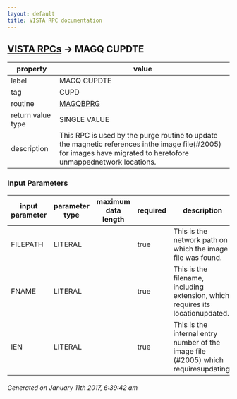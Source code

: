 ```yaml
---
layout: default
title: VISTA RPC documentation
---
```




## [VISTA RPCs](TableOfContent.md) &#8594; MAGQ CUPDTE 

 property | value 
--- | --- 
 label | MAGQ CUPDTE
 tag | CUPD
 routine | [MAGQBPRG](http://code.osehra.org/dox/Routine_MAGQBPRG_source.html)
 return value type | SINGLE VALUE
 description | This RPC is used by the purge routine to update the magnetic references inthe image file(#2005) for images have migrated to heretofore unmappednetwork locations.

### Input Parameters

| input parameter | parameter type | maximum data length | required | description | 
| --- | --- | --- | --- | --- | 
| FILEPATH | LITERAL |  | true | This is the network path on which the image file was found. | 
| FNAME | LITERAL |  | true | This is the filename, including extension, which requires its locationupdated.  | 
| IEN | LITERAL |  | true | This is the internal entry number of the image file (#2005) which requiresupdating. | 




 ###### Generated on January 11th 2017, 6:39:42 am
